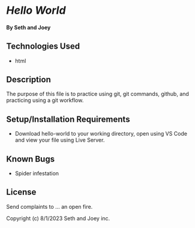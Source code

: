 # _Hello World_

#### By **Seth and Joey**

#### 

## Technologies Used

* html

## Description

The purpose of this file is to practice using git, git commands, github, and practicing using a git workflow. 

## Setup/Installation Requirements

* Download hello-world to your working directory, open using VS Code and view your file using Live Server. 

## Known Bugs

* Spider infestation

## License

Send complaints to ... an open fire.

Copyright (c) 8/1/2023 Seth and Joey inc.